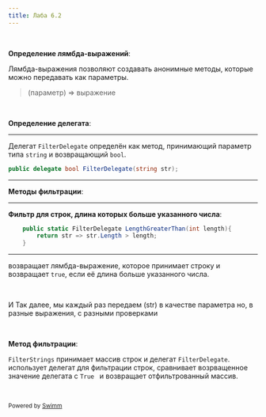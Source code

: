 ```yaml
---
title: Лаба 6.2
---
```

&nbsp;

**Определение лямбда-выражений**:

Лямбда-выражения позволяют создавать анонимные методы, которые можно передавать как параметры.

> (параметр) => выражение

&nbsp;

**Определение делегата**:

<SwmSnippet path="/Lambda/FilterDelegate.cs" line="1">

---

Делегат <SwmToken path="/Lambda/FilterDelegate.cs" pos="1:6:6" line-data="public delegate bool FilterDelegate(string str); ">`FilterDelegate`</SwmToken> определён как метод, принимающий параметр типа <SwmToken path="/Lambda/FilterDelegate.cs" pos="1:8:8" line-data="public delegate bool FilterDelegate(string str); ">`string`</SwmToken> и возвращающий <SwmToken path="/Lambda/FilterDelegate.cs" pos="1:4:4" line-data="public delegate bool FilterDelegate(string str); ">`bool`</SwmToken>.&nbsp;

```c#
public delegate bool FilterDelegate(string str); 
```

---

</SwmSnippet>

**Методы фильтрации**:

<SwmSnippet path="/Lambda/StringFilters.cs" line="5">

---

**Фильтр для строк, длина которых больше указанного числа**:

```c#
    public static FilterDelegate LengthGreaterThan(int length){
        return str => str.Length > length;
    }
```

---

</SwmSnippet>

возвращает лямбда-выражение, которое принимает строку и возвращает `true`, если её длина больше указанного числа.

&nbsp;

И Так далее, мы каждый раз передаем (str) в качестве параметра но, в разные выражения, с разными проверками

&nbsp;

**Метод фильтрации**:

<SwmToken path="/Lambda/StringFilterer.cs" pos="5:9:9" line-data="    public static string[] FilterStrings(string[] strings, FilterDelegate filter){">`FilterStrings`</SwmToken> принимает массив строк и делегат <SwmToken path="/Lambda/FilterDelegate.cs" pos="1:6:6" line-data="public delegate bool FilterDelegate(string str); ">`FilterDelegate`</SwmToken>.  использует делегат для фильтрации строк, сравнивает возрващенное значение делегата с `True ` и возвращает отфильтрованный массив.

&nbsp;

<SwmMeta version="3.0.0" repo-id="Z2l0aHViJTNBJTNBYy1sYWJzJTNBJTNBamFtbWJlYXN0" repo-name="c-labs"><sup>Powered by [Swimm](https://app.swimm.io/)</sup></SwmMeta>
